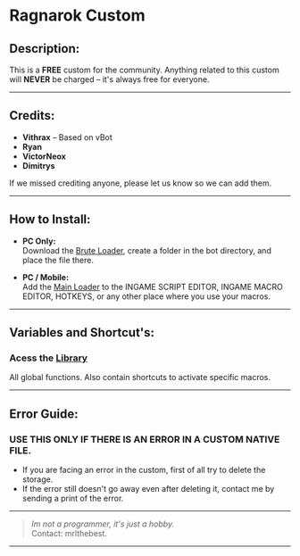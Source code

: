 # Ragnarok Custom

## Description:
This is a **FREE** custom for the community. Anything related to this custom will **NEVER** be charged – it's always free for everyone.

---

## Credits:
  - **Vithrax** – Based on vBot
  - **Ryan**
  - **VictorNeox**
  - **Dimitrys**

If we missed crediting anyone, please let us know so we can add them.

---

## How to Install:

- **PC Only:**  
  Download the [Brute Loader](https://github.com/mrlthebest/Ragnarok-Bot/blob/main/ragnarokLoader.lua), create a folder in the bot directory, and place the file there.

- **PC / Mobile:**  
  Add the [Main Loader](https://github.com/mrlthebest/Ragnarok-Bot/blob/main/loader.lua) to the INGAME SCRIPT EDITOR, INGAME MACRO EDITOR, HOTKEYS, or any other place where you use your macros.

---

## Variables and Shortcut's:  
### Acess the [Library](https://github.com/mrlthebest/Ragnarok-Bot/blob/main/doc.txt) 
All global functions. Also contain shortcuts to activate specific macros.

---

## Error Guide:
### USE THIS ONLY IF THERE IS AN ERROR IN A CUSTOM NATIVE FILE.
- If you are facing an error in the custom, first of all try to delete the storage.
- If the error still doesn't go away even after deleting it, contact me by sending a print of the error.

---

> _Im not a programmer, it's just a hobby._  
> Contact: mrlthebest.  

---

